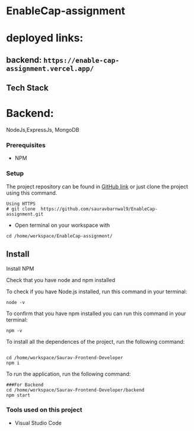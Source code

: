 # EnableCap-assignment

# deployed links:
## backend: ``` https://enable-cap-assignment.vercel.app/ ```


## Tech Stack
# Backend:
NodeJs,ExpressJs, MongoDB


### Prerequisites

- NPM 

### Setup


The project repository can be found in [GitHub link](https://github.com/sauravbarnwal9/EnableCap-assignment/) or just clone the project using this command. 


```
Using HTTPS
# git clone  https://github.com/sauravbarnwal9/EnableCap-assignment.git
```

+ Open terminal on your workspace with

```
cd /home/workspace/EnableCap-assignment/
```


## Install

Install NPM

Check that you have node and npm installed

To check if you have Node.js installed, run this command in your terminal:


```
node -v
```

To confirm that you have npm installed you can run this command in your terminal:


```
npm -v
```


To install all the dependences of the project, run the following command:


```

cd /home/workspace/Saurav-Frontend-Developer
npm i
```


To run the application, run the following command:

```
###For Backend
cd /home/workspace/Saurav-Frontend-Developer/backend
npm start
```

### Tools used on this project

- Visual Studio Code


